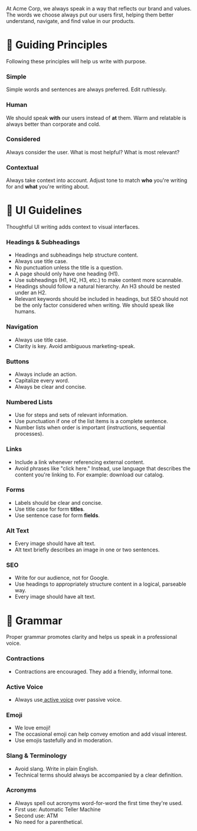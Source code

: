 


At Acme Corp, we always speak in a way that reflects our brand and values. The words we choose always put our users first, helping them better understand, navigate, and find value in our products.


# **🚩 Guiding Principles**

Following these principles will help us write with purpose.


### **Simple**

Simple words and sentences are always preferred. Edit ruthlessly.


### **Human**

We should speak **with** our users instead of **at** them. Warm and relatable is always better than corporate and cold.


### **Considered**

Always consider the user. What is most helpful? What is most relevant?


### **Contextual**

Always take context into account. Adjust tone to match **who** you're writing for and **what** you're writing about.


# **🎨 UI Guidelines**

Thoughtful UI writing adds context to visual interfaces.


### **Headings & Subheadings**



*   Headings and subheadings help structure content.
*   Always use title case.
*   No punctuation unless the title is a question.
*   A page should only have one heading (H1).
*   Use subheadings (H1, H2, H3, etc.) to make content more scannable.
*   Headings should follow a natural hierarchy. An H3 should be nested under an H2.
*   Relevant keywords should be included in headings, but SEO should not be the only factor considered when writing. We should speak like humans.


### **Navigation**



*   Always use title case.
*   Clarity is key. Avoid ambiguous marketing-speak.


### **Buttons**



*   Always include an action.
*   Capitalize every word.
*   Always be clear and concise.


### **Numbered Lists**



*   Use for steps and sets of relevant information.
*   Use punctuation if one of the list items is a complete sentence.
*   Number lists when order is important (instructions, sequential processes).


### **Links**



*   Include a link whenever referencing external content.
*   Avoid phrases like "click here." Instead, use language that describes the content you're linking to. For example: download our catalog.


### **Forms**



*   Labels should be clear and concise.
*   Use title case for form **titles**.
*   Use sentence case for form **fields**.


### **Alt Text**



*   Every image should have alt text.
*   Alt text briefly describes an image in one or two sentences.


### **SEO**



*   Write for our audience, not for Google.
*   Use headings to appropriately structure content in a logical, parseable way.
*   Every image should have alt text.


# **📓 Grammar**

Proper grammar promotes clarity and helps us speak in a professional voice.


### **Contractions**



*   Contractions are encouraged. They add a friendly, informal tone.


### **Active Voice**



*   Always use[ active voice](https://owl.purdue.edu/owl/general_writing/academic_writing/active_and_passive_voice/active_versus_passive_voice.html) over passive voice.


### **Emoji**



*   We love emoji!
*   The occasional emoji can help convey emotion and add visual interest.
*   Use emojis tastefully and in moderation.


### **Slang & Terminology**



*   Avoid slang. Write in plain English.
*   Technical terms should always be accompanied by a clear definition.


### **Acronyms**



*   Always spell out acronyms word-for-word the first time they're used.
*   First use: Automatic Teller Machine
*   Second use: ATM
*   No need for a parenthetical.
